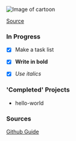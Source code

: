 ![Image of cartoon](https://orboancs.files.wordpress.com/2010/11/software_engineering_explained1.gif)

[Source](https://orboancs.files.wordpress.com/2010/11/software_engineering_explained1.gif)

### In Progress
- [x] Make a task list

- [x] **Write in bold**

- [x] *Use italics*


### 'Completed' Projects
  - hello-world


### Sources
[Github Guide](https://guides.github.com/features/mastering-markdown/)
